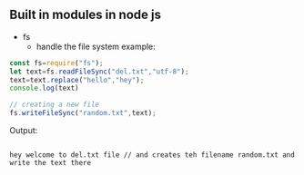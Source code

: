 ## Built in modules in node js
- fs
  - handle the file system
example:
```js
const fs=require("fs");
let text=fs.readFileSync("del.txt","utf-8");
text=text.replace("hello","hey");
console.log(text)

// creating a new file
fs.writeFileSync("random.txt",text);
```
Output:
```

hey welcome to del.txt file // and creates teh filename random.txt and write the text there

```
